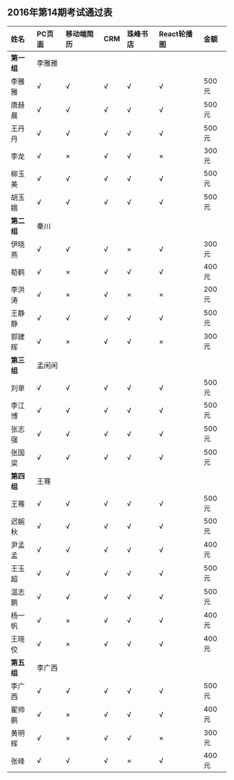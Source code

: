 ##  2016年第14期考试通过表

|姓名|PC页面|移动端简历|CRM|珠峰书店|React轮播图|金额|
|:----|:----|:----|:----|:----|:----|:----|
|**第一组**|李雅雅| | | | | |
|李雅雅|√|√|√|√|√|500元|
|唐赫晨|√|√|√|√|√|500元|
|王丹丹|√|√|√|√|√|500元|
|李龙|√|×|√|√|×|300元|
|柳玉美|√|√|√|√|√|500元|
|胡玉娥|√|√|√|√|√|500元|
|**第二组**|秦川| | | | | |
|伊晓燕|√|√|√|×|√|300元|
|荀鹤|√|×|√|√|√|400元|
|李洪涛|√|×|√|×|×|200元|
|王静静|√|√|√|√|√|500元|
|郭建辉|√|×|√|√|×|300元|
|**第三组**|孟闲闲| | | | | |
|刘单|√|√|√|√|√|500元|
|李江博|√|√|√|√|√|500元|
|张志强|√|√|√|√|√|500元|
|张国梁|√|√|√|√|√|500元|
|**第四组**|王骞| | | | | |
|王骞|√|√|√|√|√|500元|
|迟婉秋|√|√|√|√|√|500元|
|尹孟孟|√|√|√|√|√|400元|
|王玉超|√|√|√|√|√|500元|
|温志鹏|√|√|√|√|√|500元|
|杨一帆|√|×|√|√|√|400元|
|王晓佼|√|×|√|√|√|400元|
|**第五组**|李广西| | | | | |
|李广西|√|√|√|√|√|500元|
|翟帅鹏|√|×|√|√|√|400元|
|黄明辉|√|×|√|√|×|300元|
|张峰|√|√|√|×|√|400元|
